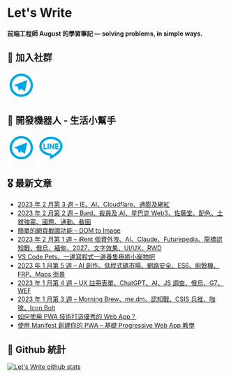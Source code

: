 # Let's Write
#### 前端工程師 August 的學習筆記 — solving problems, in simple ways.

## 🎉 加入社群
[![Telegram](https://raw.githubusercontent.com/letswritetw/letswritetw/master/dist/img/telegram.svg)](https://t.me/letswritetw)

## 👑 開發機器人 - 生活小幫手
[![Telegram](https://raw.githubusercontent.com/letswritetw/letswritetw/master/dist/img/telegram.svg)](https://t.me/lifetifulBot)
[![LINE](https://raw.githubusercontent.com/letswritetw/letswritetw/master/dist/img/line.svg)](https://lin.ee/pZC7GGs)

<!--
**letswritetw/letswritetw** is a ✨ _special_ ✨ repository because its `README.md` (this file) appears on your GitHub profile.

Here are some ideas to get you started:

- 🔭 I’m currently working on ...
- 🌱 I’m currently learning ...
- 👯 I’m looking to collaborate on ...
- 🤔 I’m looking for help with ...
- 💬 Ask me about ...
- 📫 How to reach me: ...
- 😄 Pronouns: ...
- ⚡ Fun fact: ...
-->
<!-- BLOG-POST-LIST:END -->

<!-- 訂閱 Let's Write RSS -->
<!-- 參考來源：
      https://www.youtube.com/watch?v=ECuqb5Tv9qI
      https://github.com/marketplace/actions/blog-post-workflow
-->
## 🎖 最新文章
<!-- BLOG-POST-LIST:START -->
- [2023 年 2 月第 3 週 – IE、AI、Cloudflare、通膨及網紅](https://www.letswrite.tw/news-2023-2-3/)
- [2023 年 2 月第 2 週 – Bard、裁員及 AI、星巴克 Web3、佐藤堂、配色、土敘強震、國際、通勤、截圖](https://www.letswrite.tw/news-2023-2-2/)
- [簡單的網頁截圖功能 – DOM to Image](https://www.letswrite.tw/dom-to-image/)
- [2023 年 2 月第 1 週 – iRent 個資外洩、AI、Claude、Futurepedia、龍橋認知戰、俄烏、緬甸、2027、文字效果、UI/UX、RWD](https://www.letswrite.tw/news-2023-2-1/)
- [VS Code Pets，一邊寫程式一邊養隻療癒小寵物吧](https://www.letswrite.tw/vscode-pets/)
- [2023 年 1 月第 5 週 – AI 創作、低程式碼市場、網路安全、ES6、廚餘機、FRP、Maps 街景](https://www.letswrite.tw/news-2023-1-5/)
- [2023 年 1 月第 4 週 – UX 註冊表單、ChatGPT、AI、JS 調查、俄烏、G7、WEF](https://www.letswrite.tw/news-2023-1-4/)
- [2023 年 1 月第 3 週 – Morning Brew、me.dm、認知戰、CSIS 兵推、咖啡、Icon Bolt](https://www.letswrite.tw/news-2023-1-3/)
- [如何使用 PWA 技術打造優秀的 Web App？](https://www.letswrite.tw/pwa-use/)
- [使用 Manifest 創建你的 PWA – 基礎 Progressive Web App 教學](https://www.letswrite.tw/pwa-manifest/)
<!-- BLOG-POST-LIST:END -->


## 🥁 Github 統計
[![Let's Write github stats](https://github-readme-stats.vercel.app/api?username=letswritetw&show_icons=true&hide=contribs,prs&title_color=00BAFF&icon_color=008BBF)](https://github.com/letswritetw)

